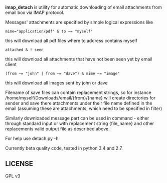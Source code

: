 **imap_detach** is utility for automatic downloading of email attachments from email box via IMAP protocol.

Messages' attachments are specified by simple logical expressions like
```
mime="application/pdf" & to ~= "myself"
```
this will download all pdf files where to address contains myself
```
attached & ! seen
```
this will download all attachments that have not been seen yet by email client
```
(from ~= "john" | from ~= "dave") & mime ~= "image"
```
this will download all images sent by john or dave


Filename of save files can contain replacement strings, so for instance /home/myself/Downloads/email/{from}/{name} 
will create directories for sender and save there attachments under their file name defined in the email 
(assuming these are attachments, which need to be specified in filter)

Similarly downloaded message part can be used in command -  either through standard input or with 
replacement string {file_name} and other replacements valid output file as described above.

For help use detach.py -h 

Currently beta quality code, tested in python 3.4 and 2.7.

LICENSE
-------
GPL v3